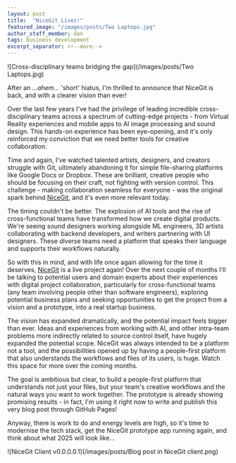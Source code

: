 ```yaml
---
layout: post
title:  "NiceGit Lives!"
featured_image: "/images/posts/Two Laptops.jpg"
author_staff_member: dan
tags: business development
excerpt_separator: <!--more-->
---
```


![Cross-disciplinary teams bridging the gap](/images/posts/Two Laptops.jpg)

After an _...ahem..._ 'short' hiatus, I'm thrilled to announce that NiceGit is back, and with a clearer vision than ever!

<!--more-->
Over the last few years I've had the privilege of leading incredible cross-disciplinary teams across a spectrum of cutting-edge projects - from Virtual Reality experiences and mobile apps to AI image processing and sound design. This hands-on experience has been eye-opening, and it's only reinforced my conviction that we need better tools for creative collaboration.

Time and again, I've watched talented artists, designers, and creators struggle with Git, ultimately abandoning it for simple file-sharing platforms like Google Docs or Dropbox. These are brilliant, creative people who should be focusing on their craft, not fighting with version control. This challenge - making collaboration seamless for everyone - was the original spark behind [NiceGit](/), and it's even more relevant today.

The timing couldn't be better. The explosion of AI tools and the rise of cross-functional teams have transformed how we create digital products. We're seeing sound designers working alongside ML engineers, 3D artists collaborating with backend developers, and writers partnering with UI designers. These diverse teams need a platform that speaks their language and supports their workflows naturally.

So with this in mind, and with life once again allowing for the time it deserves, [NiceGit](/) is a live project again! Over the next couple of months I'll be talking to potential users and domain experts about their experiences with digital project collaboration, particularly for cross-functional teams (any team involving people other than software engineers), exploring potential business plans and seeking opportunities to get the project from a vision and a prototype, into a real startup business.

The vision has expanded dramatically, and the potential impact feels bigger than ever. Ideas and experiences from working with AI, and other intra-team problems more indirectly related to source control itself, have hugely expanded the potential scope. NiceGit was always intended to be a platform not a tool, and the possibilities opened up by having a people-first platform that also understands the workflows and files of its users, is huge. Watch this space for more over the coming months.

The goal is ambitious but clear, to build a people-first platform that understands not just your files, but your team's creative workflows and the natural ways you want to work together. The prototype is already showing promising results - in fact, I'm using it right now to write and publish this very blog post through GitHub Pages!

Anyway, there is work to do and energy levels are high, so it's time to modernise the tech stack, get the NiceGit prototype app running again, and think about what 2025 will look like...

![NiceGit Client v0.0.0.0.1](/images/posts/Blog post in NiceGit client.png)
